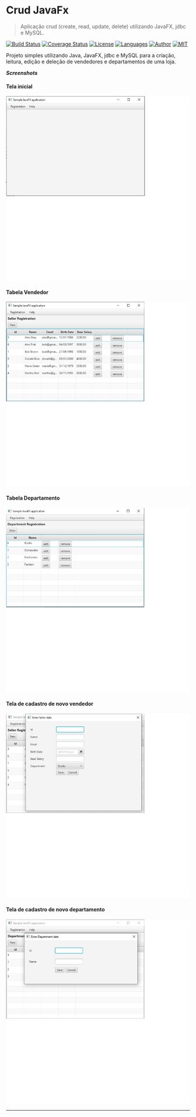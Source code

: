 # Crud JavaFx

> Aplicação crud (create, read, update, delete) utilizando JavaFX, jdbc e MySQL.


[![Build Status](http://img.shields.io/travis/badges/badgerbadgerbadger.svg?style=flat-square)](https://travis-ci.org/badges/badgerbadgerbadger) [![Coverage Status](http://img.shields.io/coveralls/badges/badgerbadgerbadger.svg?style=flat-square)](https://coveralls.io/r/badges/badgerbadgerbadger) [![License](http://img.shields.io/:license-mit-blue.svg?style=flat-square)](http://badges.mit-license.org) [![Languages](https://img.shields.io/badge/languages-Java-yellow.svg)](https://github.com/alexprut/HackerRank#table-of-contents)
[![Author](https://img.shields.io/badge/author-ThiagoMoura-brightgreen.svg?style=flat-square)](https://github.com/TAMMoura)
[![MIT](https://img.shields.io/dub/l/vibe-d.svg?style=flat-square)](https://github.com/TAMMoura/crud-javafx-jdbc/blob/master/LICENSE)

Projeto simples utilizando Java, JavaFX, jdbc e MySQL para a criação, leitura, edição e deleção de vendedores e departamentos de uma loja.

***Screenshots***

#### Tela inicial
[![Tela inicial](https://github.com/TAMMoura/crud-javafx-jdbc/blob/master/screenshots/tela%20inicial.jpg)]()
#### Tabela Vendedor
[![Seller Crud](https://github.com/TAMMoura/crud-javafx-jdbc/blob/master/screenshots/seller%20crud.jpg)]()
#### Tabela Departamento
[![Department Crud](https://github.com/TAMMoura/crud-javafx-jdbc/blob/master/screenshots/department%20crud.jpg)]()
#### Tela de cadastro de novo vendedor
[![New Seller](https://github.com/TAMMoura/crud-javafx-jdbc/blob/master/screenshots/new%20seller.jpg)]()
#### Tela de cadastro de novo departamento
[![New Department](https://github.com/TAMMoura/crud-javafx-jdbc/blob/master/screenshots/new%20department.jpg)]()


---
